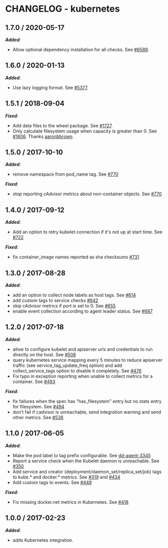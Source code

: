 # CHANGELOG - kubernetes

## 1.7.0 / 2020-05-17

***Added***: 

* Allow optional dependency installation for all checks. See [#6589](https://github.com/DataDog/integrations-core/pull/6589).


## 1.6.0 / 2020-01-13

***Added***: 

* Use lazy logging format. See [#5377](https://github.com/DataDog/integrations-core/pull/5377).


## 1.5.1 / 2018-09-04

***Fixed***: 

* Add data files to the wheel package. See [#1727](https://github.com/DataDog/integrations-core/pull/1727).
* Only calculate filesystem usage when capacity is greater than 0. See [#1606](https://github.com/DataDog/integrations-core/pull/1606). Thanks [aaronbbrown](https://github.com/aaronbbrown).


## 1.5.0 / 2017-10-10

***Added***: 

* remove namespace from pod_name tag. See [#770](https://github.com/DataDog/integrations-core/issues/770)

***Fixed***: 

* stop reporting cAdvisor metrics about non-container objects. See [#770](https://github.com/DataDog/integrations-core/issues/770)


## 1.4.0 / 2017-09-12

***Added***: 

* Add an option to retry kubelet connection if it's not up at start time. See [#722](https://github.com/DataDog/integrations-core/issues/722)

***Fixed***: 

* fix container_image names reported as sha checksums [#731](https://github.com/DataDog/integrations-core/issues/731)


## 1.3.0 / 2017-08-28

***Added***: 

* add an option to collect node labels as host tags. See [#614](https://github.com/DataDog/integrations-core/issues/614)
* add custom tags to service checks [#642](https://github.com/DataDog/integrations-core/issues/642)
* skip cAdvisor metrics if port is set to 0. See [#655](https://github.com/DataDog/integrations-core/issues/655)
* enable event collection according to agent leader status. See [#687](https://github.com/DataDog/integrations-core/issues/687)


## 1.2.0 / 2017-07-18

***Added***: 

* allow to configure kubelet and apiserver urls and credentials to run directly on the host. See [#508](https://github.com/DataDog/integrations-core/issues/508)
* query kubernetes service mapping every 5 minutes to reduce apiserver traffic (see service_tag_update_freq option) and add collect_service_tags option to disable it completely. See [#476](https://github.com/DataDog/integrations-core/issues/476)
* Fix typo in exception reporting when unable to collect metrics for a container. See [#493](https://github.com/DataDog/integrations-core/issues/493)

***Fixed***: 

* fix failures when the spec has "has_filesystem" entry but no stats entry for filesystem. See [#494](https://github.com/DataDog/integrations-core/issues/494)
* don't fail if cadvisor is unreachable, send integration warning and send other metrics. See [#538](https://github.com/DataDog/integrations-core/issues/538)


## 1.1.0 / 2017-06-05

***Added***: 

* Make the pod label to tag prefix configurable. See [dd-agent-3345](https://github.com/DataDog/dd-agent/pull/3345)
* Report a service check when the Kubelet daemon is unreachable. See [#350](https://github.com/DataDog/integrations-core/issues/350)
* Add service and creator (deployment/daemon_set/replica_set/job) tags to kube.* and docker.* metrics. See [#319](https://github.com/DataDog/integrations-core/issues/319) and [#434](https://github.com/DataDog/integrations-core/issues/434)
* Add custom tags to events. See [#449](https://github.com/DataDog/integrations-core/issues/449)

***Fixed***: 

* Fix missing docker.net metrics in Kubernetes. See [#418](https://github.com/DataDog/integrations-core/issues/418)


## 1.0.0 / 2017-02-23

***Added***: 

* adds Kubernetes integration.

